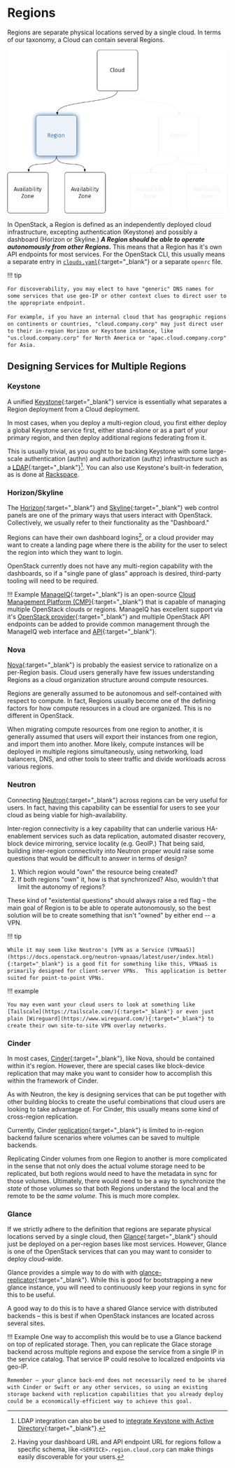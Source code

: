 # Regions

Regions are separate physical locations served by a single cloud.  In terms of our taxonomy, a Cloud can contain several Regions.

![Regions in Cloud Hierarchy](assets/images/cloud-hierarchy-region.png)

In OpenStack, a Region is defined as an independently deployed cloud infrastructure, excepting authentication (Keystone) and possibly a dashboard (Horizon or Skyline.)  **_A Region should be able to operate autonomously from other Regions._** This means that a Region has it's own API endpoints for most services.  For the OpenStack CLI, this usually means a separate entry in
[`clouds.yaml`](https://docs.openstack.org/python-openstackclient/latest/configuration/index.html#clouds-yaml){:target="_blank"}
or a separate `openrc` file.

!!! tip

    For discoverability, you may elect to have "generic" DNS names for some services that use geo-IP or other context clues to direct user to the appropriate endpoint.

    For example, if you have an internal cloud that has geographic regions on continents or countries, "cloud.company.corp" may just direct user to their in-region Horizon or Keystone instance, like "us.cloud.company.corp" for North America or "apac.cloud.company.corp" for Asia.

## Designing Services for Multiple Regions

### Keystone

A unified [Keystone](https://docs.openstack.org/keystone/latest/){:target="_blank"} service is essentially what separates a Region deployment from a Cloud deployment.

In most cases, when you deploy a multi-region cloud, you first either deploy a global Keystone service first, either stand-alone or as a part of your primary region, and then deploy additional regions federating from it.

This is usually trivial, as you ought to be backing Keystone with some large-scale authentication (authn) and authorization (authz) infrastructure such as a [LDAP](https://docs.openstack.org/keystone/latest/admin/configuration.html#integrate-identity-with-ldap){:target="_blank"}[^1].  You can also use Keystone's built-in federation, as is done at [Rackspace](openstack-keystone-federation.md).

### Horizon/Skyline

The [Horizon](https://docs.openstack.org/horizon/latest/){:target="_blank"} and [Skyline](https://docs.openstack.org/skyline/latest/){:target="_blank"} web control panels are one of the primary ways that users interact with OpenStack.  Collectively, we usually refer to their functionality as the "Dashboard."

Regions can have their own dashboard logins[^2], or a cloud provider may want to create a landing page where there is the ability for the user to select the region into which they want to login.

OpenStack currently does not have any multi-region capability with the dashboards, so if a "single pane of glass" approach is desired, third-party tooling will need to be required.

!!! Example
    [ManageIQ](https://docs.openstack.org/horizon/latest/){:target="_blank"} is an open-source [Cloud Management Platform (CMP)](https://en.wikipedia.org/wiki/Cloud_management#Cloud_Management_Platforms_(CMP)){:target="_blank"} that is capable of managing multiple OpenStack clouds or regions.  ManageIQ has excellent support via it's [OpenStack provider](https://www.manageiq.org/docs/reference/latest/managing_providers/cloud_providers/openstack_providers.html){:target="_blank"} and multiple OpenStack API endpoints can be added to provide common management through the ManageIQ web interface and [API](https://www.manageiq.org/docs/api){:target="_blank"}.

### Nova

[Nova](https://docs.openstack.org/nova/latest/){:target="_blank"} is probably the easiest service to rationalize on a per-Region basis.  Cloud users generally have few issues understanding Regions as a cloud organization structure around compute resources.

Regions are generally assumed to be autonomous and self-contained with respect to compute.  In fact, Regions usually become one of the defining factors for how compute resources in a cloud are
organized.  This is no different in OpenStack.

When migrating compute resources from one region to another, it is generally assumed that users will export their instances from one region, and import them into another.  More likely, compute instances will be deployed in multiple regions simultaneously, using networking, load balancers, DNS, and other tools to steer traffic and divide workloads across various regions.

### Neutron

Connecting [Neutron](https://docs.openstack.org/neutron/latest/){:target="_blank"} across regions can be very useful for users.  In fact, having this capability can be essential for users to see your cloud as being viable for high-availability.

Inter-region connectivity is a key capability that can underlie various HA-enablement services such as data replication, automated disaster recovery, block device mirroring, service locality (e.g. GeoIP.)  That being said, building inter-region connectivity into Neutron proper would raise some questions that would be difficult to answer in terms of design?

1. Which region would "own" the resource being created?
2. If both regions "own" it, how is that synchronized?  Also, wouldn't that limit the autonomy of regions?

These kind of "existential questions" should always raise a red flag – the main goal of Region is to be able to operate autonomously, so the best solution will be to create something that isn't "owned" by either end -- a VPN.

!!! tip

    While it may seem like Neutron's [VPN as a Service (VPNaaS)](https://docs.openstack.org/neutron-vpnaas/latest/user/index.html){:target="_blank"} is a good fit for something like this, VPNaaS is primarily designed for client-server VPNs.  This application is better suited for point-to-point VPNs.

!!! example

    You may even want your cloud users to look at something like [Tailscale](https://tailscale.com/){:target="_blank"} or even just plain [Wireguard](https://www.wireguard.com/){:target="_blank"} to create their own site-to-site VPN overlay networks.

### Cinder

In most cases, [Cinder](https://docs.openstack.org/cinder/latest/){:target="_blank"}, like Nova, should be contained within it's region.  However, there are special cases like block-device replication that may make you want to consider how to accomplish this within the framework of Cinder.

As with Neutron, the key is designing services that can be put together with other building blocks to create the useful combinations that cloud users are looking to take advantage of.  For Cinder, this usually means some kind of cross-region replication.

Currently, Cinder [replication](https://docs.openstack.org/cinder/latest/contributor/replication.html){:target="_blank"} is limited to in-region backend failure scenarios where volumes can be
saved to multiple backends.

Replicating Cinder volumes from one Region to another is more complicated in the sense that not only does the actual volume storage need to be replicated, but both regions would need to have the metadata in sync for those volumes.  Ultimately, there would need to be a way to synchronize the _state_ of those volumes so that both Regions understand the local and the remote to be the _same volume_.  This is much more complex.

### Glance

If we strictly adhere to the definition that regions are separate physical locations served by a single cloud, then [Glance](https://docs.openstack.org/glance/latest/){:target="_blank"} should just be deployed on a per-region bases like most services.  However, Glance is one of the OpenStack services that can you may want to consider to deploy cloud-wide.

Glance provides a simple way to do with with [glance-replicator](https://docs.openstack.org/glance/latest/cli/glancereplicator.html){:target="_blank"}.  While this is good for bootstrapping a new glance instance, you will need to continuously keep your regions in sync for this to be useful.

A good way to do this is to have a shared Glance service with distributed backends – this is best if when OpenStack instances are located across several sites.

!!! Example
    One way to accomplish this would be to use a Glance backend on top of replicated storage.  Then, you can replicate the Glace storage backend across multiple regions and expose the service from a single IP in the service catalog.  That service IP could resolve to localized endpoints via geo-IP.

    Remember – your glance back-end does not necessarily need to be shared with Cinder or Swift or any other services, so using an existing storage backend with replication capabilities that you already deploy could be a economically-efficient way to achieve this goal.

[^1]:
    LDAP integration can also be used to [integrate Keystone with Active Directory](https://wiki.openstack.org/wiki/HowtoIntegrateKeystonewithAD){:target="_blank"}.

[^2]:
    Having your dashboard URL and API endpoint URL for regions follow a specific schema, like
    `<SERVICE>.region.cloud.corp` can make things easily discoverable for your users.
